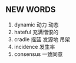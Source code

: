 ## NEW WORDS

1. dynamic 动力 动态
2. hateful 充满憎恨的
3. cradle 摇篮 发源地 吊架
4. incidence 发生率
5. consensus 一致同意
